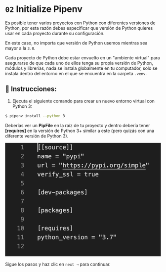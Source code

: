 # `02` Initialize Pipenv

Es posible tener varios proyectos con Python con diferentes versiones de Python, por esta razón debes especificar que versión de Python quieres usar en cada proyecto durante su configuración.

En este caso, no importa que versión de Python usemos mientras sea mayor a la `3.0`.

Cada proyecto de Python debe estar envuelto en un "ambiente virtual" para asegurarse de que cada uno de ellos tenga su propia versión de Python, módulos y librerías, nada se instala globalmente en tu computador, solo se instala dentro del entorno en el que se encuentra en la carpeta `.venv`.

## 📝 Instrucciones:

1. Ejecuta el siguiente comando para crear un nuevo entorno virtual con Python 3:

```bash
$ pipenv install --python 3
```

Deberías ver un **PipFile** en la raíz de tu proyecto y dentro debería tener **[requires]** en la versión de Python 3+ similar a este (pero quizás con una diferente versión de Python 3).

![Pipfile preview](../../assets/pipfile.png?raw=true)

Sigue los pasos y haz clic en `next →` para continuar.
